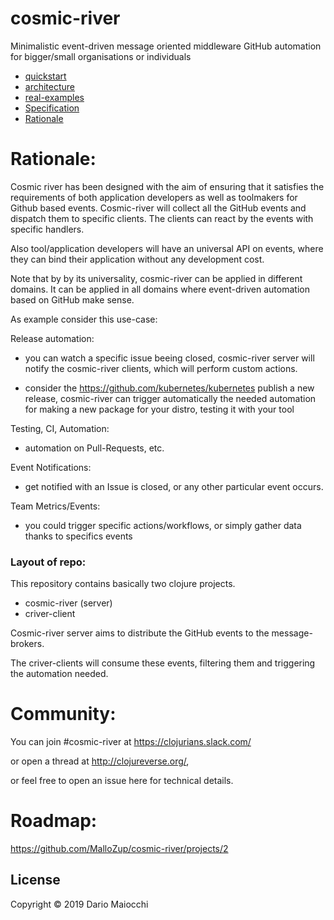 # cosmic-river

Minimalistic event-driven message oriented middleware  GitHub automation for bigger/small organisations or individuals

- [quickstart](doc/quickstart.md)
- [architecture](doc/architecture.md)
- [real-examples](doc/real-examples.md)
- [Specification](doc/specification.md)
- [Rationale](#rationale)

# Rationale:

Cosmic river has been designed with the aim of ensuring that it satisfies the requirements of both application developers as well as toolmakers for Github based events.
Cosmic-river will collect all the GitHub events and dispatch them to specific clients.
The clients can react by the events with specific handlers.

Also tool/application developers will have an universal API on events, where they can bind their application without any development cost.

Note that by by its universality, cosmic-river can be applied in different domains. 
It can be applied in all domains where event-driven automation based on GitHub make sense.

As example consider this use-case:

  Release automation:
 * you can watch a specific issue beeing closed, cosmic-river server will notify the cosmic-river clients, which will perform custom actions.

 * consider  the https://github.com/kubernetes/kubernetes publish a new release, cosmic-river can trigger automatically the needed automation for making a new package for your distro, testing it with your tool

  Testing, CI, Automation:
 * automation on  Pull-Requests, etc.

  Event Notifications:
 * get notified with an Issue is closed, or any other particular event occurs.

  Team Metrics/Events:
 * you could trigger specific actions/workflows, or simply gather data thanks to specifics events

### Layout of repo:

This repository contains basically two clojure projects.

- cosmic-river (server)
- criver-client

Cosmic-river server aims to distribute the GitHub events to the message-brokers.

The criver-clients will consume these events, filtering them and triggering the automation needed.

# Community:

You can join #cosmic-river at https://clojurians.slack.com/

or open a thread at http://clojureverse.org/,

or feel free to open an issue here for technical details.


# Roadmap:

https://github.com/MalloZup/cosmic-river/projects/2

## License

Copyright © 2019 Dario Maiocchi
